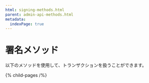 ```yaml
---
html: signing-methods.html
parent: admin-api-methods.html
metadata:
  indexPage: true
---
```

# 署名メソッド

以下のメソッドを使用して、トランザクションを扱うことができます。

{% child-pages /%}
